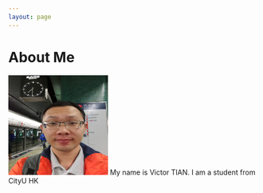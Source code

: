 ```yaml
---
layout: page
---
```


# About Me

<img src="/images/victortian3.jpg" class="floatpic" width="200" height="200">
My name is Victor TIAN.  I am a student from CityU HK

